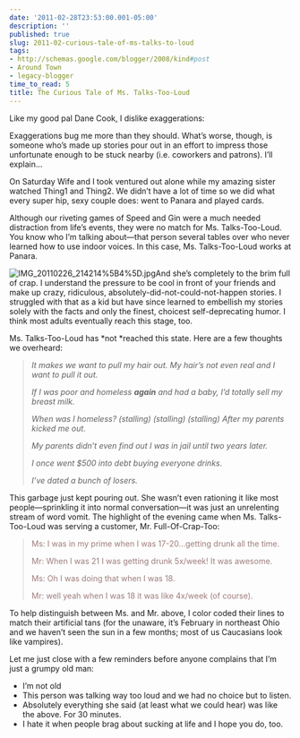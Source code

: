 ```yaml
---
date: '2011-02-28T23:53:00.001-05:00'
description: ''
published: true
slug: 2011-02-curious-tale-of-ms-talks-to-loud
tags:
- http://schemas.google.com/blogger/2008/kind#post
- Around Town
- legacy-blogger
time_to_read: 5
title: The Curious Tale of Ms. Talks-Too-Loud
---
```



Like my good pal Dane Cook, I dislike exaggerations:  



Exaggerations bug me more than they should. What’s worse, though, is someone who’s made up stories pour out in an effort to impress those unfortunate enough to be stuck nearby (i.e. coworkers and patrons). I’ll explain…

On Saturday Wife and I took ventured out alone while my amazing sister watched Thing1 and Thing2. We didn’t have a lot of time so we did what every super hip, sexy couple does: went to Panara and played cards.

Although our riveting games of Speed and Gin were a much needed distraction from life’s events, they were no match for Ms. Talks-Too-Loud. You know who I’m talking about—that person several tables over who never learned how to use indoor voices. In this case, Ms. Talks-Too-Loud works at Panara.

![IMG_20110226_214214%5B4%5D.jpg](IMG_20110226_214214%5B4%5D.jpg)And she’s completely to the brim full of crap. I understand the pressure to be cool in front of your friends and make up crazy, ridiculous, absolutely-did-not-could-not-happen stories. I struggled with that as a kid but have since learned to embellish my stories solely with the facts and only the finest, choicest self-deprecating humor. I think most adults eventually reach this stage, too. 

Ms. Talks-Too-Loud has *not *reached this state. Here are a few thoughts we overheard:
<blockquote> 

*It makes we want to pull my hair out. My hair’s not even real and I want to pull it out.*  

*If I was poor and homeless **again** and had a baby, I’d totally sell my breast milk.*  

*When was I homeless? (stalling) (stalling) (stalling) After my parents kicked me out.*  

*My parents didn’t even find out I was in jail until two years later.*  

*I once went $500 into debt buying everyone drinks.*  

*I’ve dated a bunch of losers.*
</blockquote>

This garbage just kept pouring out. She wasn’t even rationing it like most people—sprinkling it into normal conversation—it was just an unrelenting stream of word vomit. The highlight of the evening came when Ms. Talks-Too-Loud was serving a customer, Mr. Full-Of-Crap-Too:
<blockquote> 

<font color="#9e7c7c">Ms: I was in my prime when I was 17-20…getting drunk all the time.</font>  

<font color="#9e7c7c">Mr: When I was 21 I was getting drunk 5x/week! It was awesome.</font>  

<font color="#9e7c7c">Ms: Oh I was doing that when I was 18.</font>  

<font color="#9e7c7c">Mr: well yeah when I was 18 it was like 4x/week (of course).</font>
</blockquote>

To help distinguish between Ms. and Mr. above, I color coded their lines to match their artificial tans (for the unaware, it’s February in northeast Ohio and we haven’t seen the sun in a few months; most of us Caucasians look like vampires).    

Let me just close with a few reminders before anyone complains that I’m just a grumpy old man:   <ul>   <li>I’m not old</li>    <li>This person was talking way too loud and we had no choice but to listen.</li>    <li>Absolutely everything she said (at least what we could hear) was like the above. For 30 minutes.</li>    <li>I hate it when people brag about sucking at life and I hope you do, too.</li> </ul>